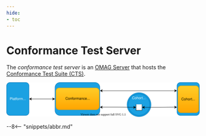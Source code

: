 ```yaml
---
hide:
- toc
---
```


<!-- SPDX-License-Identifier: CC-BY-4.0 -->
<!-- Copyright Contributors to the Egeria project 2020. -->

# Conformance Test Server

The *conformance test server* is an [OMAG Server](/concepts/omag-server) that hosts the [Conformance Test Suite (CTS)](/guides/cts/overview).

![Conformance test server hosting the conformance test suite](conformance-test-server.svg)

--8<-- "snippets/abbr.md"
